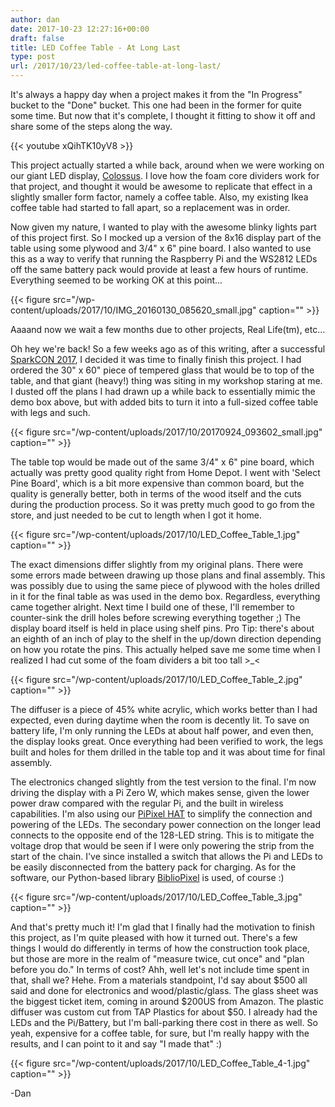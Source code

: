```yaml
---
author: dan
date: 2017-10-23 12:27:16+00:00
draft: false
title: LED Coffee Table - At Long Last
type: post
url: /2017/10/23/led-coffee-table-at-long-last/
---
```


It's always a happy day when a project makes it from the "In Progress" bucket to the "Done" bucket. This one had been in the former for quite some time. But now that it's complete, I thought it fitting to show it off and share some of the steps along the way.

{{< youtube xQihTK10yV8 >}}

This project actually started a while back, around when we were working on our giant LED display, [Colossus](/2015/09/22/building-the-colossus-led-display/). I love how the foam core dividers work for that project, and thought it would be awesome to replicate that effect in a slightly smaller form factor, namely a coffee table. Also, my existing Ikea coffee table had started to fall apart, so a replacement was in order.

<!-- more -->

Now given my nature, I wanted to play with the awesome blinky lights part of this project first. So I mocked up a version of the 8x16 display part of the table using some plywood and 3/4" x 6" pine board. I also wanted to use this as a way to verify that running the Raspberry Pi and the WS2812 LEDs off the same battery pack would provide at least a few hours of runtime. Everything seemed to be working OK at this point...

{{< figure src="/wp-content/uploads/2017/10/IMG_20160130_085620_small.jpg" caption="" >}}

Aaaand now we wait a few months due to other projects, Real Life(tm), etc...

Oh hey we're back! So a few weeks ago as of this writing, after a successful [SparkCON 2017](/sparkcon-2017/), I decided it was time to finally finish this project. I had ordered the 30" x 60" piece of tempered glass that would be to top of the table, and that giant (heavy!) thing was siting in my workshop staring at me. I dusted off the plans I had drawn up a while back to essentially mimic the demo box above, but with added bits to turn it into a full-sized coffee table with legs and such.

{{< figure src="/wp-content/uploads/2017/10/20170924_093602_small.jpg" caption="" >}}

The table top would be made out of the same 3/4" x 6" pine board, which actually was pretty good quality right from Home Depot. I went with 'Select Pine Board', which is a bit more expensive than common board, but the quality is generally better, both in terms of the wood itself and the cuts during the production process. So it was pretty much good to go from the store, and just needed to be cut to length when I got it home.

{{< figure src="/wp-content/uploads/2017/10/LED_Coffee_Table_1.jpg" caption="" >}}

The exact dimensions differ slightly from my original plans. There were some errors made between drawing up those plans and final assembly. This was possibly due to using the same piece of plywood with the holes drilled in it for the final table as was used in the demo box. Regardless, everything came together alright. Next time I build one of these, I'll remember to counter-sink the drill holes before screwing everything together ;) The display board itself is held in place using shelf pins. Pro Tip: there's about an eighth of an inch of play to the shelf in the up/down direction depending on how you rotate the pins. This actually helped save me some time when I realized I had cut some of the foam dividers a bit too tall >_<

{{< figure src="/wp-content/uploads/2017/10/LED_Coffee_Table_2.jpg" caption="" >}}

The diffuser is a piece of 45% white acrylic, which works better than I had expected, even during daytime when the room is decently lit. To save on battery life, I'm only running the LEDs at about half power, and even then, the display looks great. Once everything had been verified to work, the legs built and holes for them drilled in the table top and it was about time for final assembly.

The electronics changed slightly from the test version to the final. I'm now driving the display with a Pi Zero W, which makes sense, given the lower power draw compared with the regular Pi, and the built in wireless capabilities. I'm also using our [PiPixel HAT](https://www.tindie.com/products/ManiacalLabs/pipixel-raspberry-pi-led-strip-hat/) to simplify the connection and powering of the LEDs. The secondary power connection on the longer lead connects to the opposite end of the 128-LED string. This is to mitigate the voltage drop that would be seen if I were only powering the strip from the start of the chain. I've since installed a switch that allows the Pi and LEDs to be easily disconnected from the battery pack for charging. As for the software, our Python-based library [BiblioPixel](https://github.com/ManiacalLabs/BiblioPixel) is used, of course :)

{{< figure src="/wp-content/uploads/2017/10/LED_Coffee_Table_3.jpg" caption="" >}}

And that's pretty much it! I'm glad that I finally had the motivation to finish this project, as I'm quite pleased with how it turned out. There's a few things I would do differently in terms of how the construction took place, but those are more in the realm of "measure twice, cut once" and "plan before you do." In terms of cost? Ahh, well let's not include time spent in that, shall we? Hehe. From a materials standpoint, I'd say about $500 all said and done for electronics and wood/plastic/glass. The glass sheet was the biggest ticket item, coming in around $200US from Amazon. The plastic diffuser was custom cut from TAP Plastics for about $50. I already had the LEDs and the Pi/Battery, but I'm ball-parking there cost in there as well. So yeah, expensive for a coffee table, for sure, but I'm really happy with the results, and I can point to it and say "I made that" :)

{{< figure src="/wp-content/uploads/2017/10/LED_Coffee_Table_4-1.jpg" caption="" >}}

-Dan
